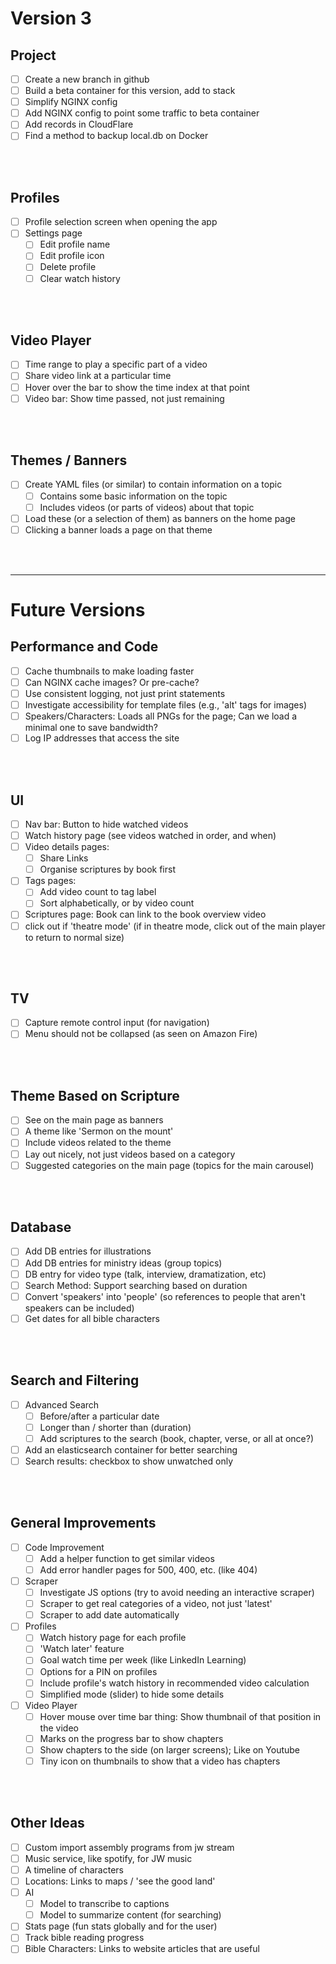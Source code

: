 # Version 3

## Project
- [ ] Create a new branch in github
- [ ] Build a beta container for this version, add to stack
- [ ] Simplify NGINX config
- [ ] Add NGINX config to point some traffic to beta container
- [ ] Add records in CloudFlare
- [ ] Find a method to backup local.db on Docker

</br></br>


## Profiles
- [ ] Profile selection screen when opening the app
- [ ] Settings page
  - [ ] Edit profile name
  - [ ] Edit profile icon
  - [ ] Delete profile
  - [ ] Clear watch history

</br></br>


## Video Player
- [ ] Time range to play a specific part of a video
- [ ] Share video link at a particular time
- [ ] Hover over the bar to show the time index at that point
- [ ] Video bar: Show time passed, not just remaining

</br></br>


## Themes / Banners
- [ ] Create YAML files (or similar) to contain information on a topic
  - [ ] Contains some basic information on the topic
  - [ ] Includes videos (or parts of videos) about that topic
- [ ] Load these (or a selection of them) as banners on the home page
- [ ] Clicking a banner loads a page on that theme

</br></br>



----
# Future Versions

## Performance and Code

- [ ] Cache thumbnails to make loading faster
- [ ] Can NGINX cache images? Or pre-cache?
- [ ] Use consistent logging, not just print statements
- [ ] Investigate accessibility for template files (e.g., 'alt' tags for images)
- [ ] Speakers/Characters: Loads all PNGs for the page; Can we load a minimal one to save bandwidth?
- [ ] Log IP addresses that access the site

</br></br>


## UI
- [ ] Nav bar: Button to hide watched videos
- [ ] Watch history page (see videos watched in order, and when)
- [ ] Video details pages:
  - [ ] Share Links
  - [ ] Organise scriptures by book first
- [ ] Tags pages:
  - [ ] Add video count to tag label
  - [ ] Sort alphabetically, or by video count
- [ ] Scriptures page: Book can link to the book overview video
- [ ] click out if 'theatre mode' (if in theatre mode, click out of the main player to return to normal size)

</br></br>


## TV
- [ ] Capture remote control input (for navigation)
- [ ] Menu should not be collapsed (as seen on Amazon Fire)

</br></br>


## Theme Based on Scripture
- [ ] See on the main page as banners
- [ ] A theme like 'Sermon on the mount'
- [ ] Include videos related to the theme
- [ ] Lay out nicely, not just videos based on a category
- [ ] Suggested categories on the main page (topics for the main carousel)

</br></br>


## Database
- [ ] Add DB entries for illustrations
- [ ] Add DB entries for ministry ideas (group topics)
- [ ] DB entry for video type (talk, interview, dramatization, etc)
- [ ] Search Method: Support searching based on duration
- [ ] Convert 'speakers' into 'people' (so references to people that aren't speakers can be included)
- [ ] Get dates for all bible characters

</br></br>


## Search and Filtering
- [ ] Advanced Search
  - [ ] Before/after a particular date
  - [ ] Longer than / shorter than (duration)
  - [ ] Add scriptures to the search (book, chapter, verse, or all at once?)
- [ ] Add an elasticsearch container for better searching
- [ ] Search results: checkbox to show unwatched only

</br></br>


## General Improvements
- [ ] Code Improvement
  - [ ] Add a helper function to get similar videos
  - [ ] Add error handler pages for 500, 400, etc. (like 404)
- [ ] Scraper
  - [ ] Investigate JS options (try to avoid needing an interactive scraper)
  - [ ] Scraper to get real categories of a video, not just 'latest'
  - [ ] Scraper to add date automatically
- [ ] Profiles
  - [ ] Watch history page for each profile
  - [ ] 'Watch later' feature
  - [ ] Goal watch time per week (like LinkedIn Learning)
  - [ ] Options for a PIN on profiles
  - [ ] Include profile's watch history in recommended video calculation
  - [ ] Simplified mode (slider) to hide some details
- [ ] Video Player
  - [ ] Hover mouse over time bar thing: Show thumbnail of that position in the video
  - [ ] Marks on the progress bar to show chapters
  - [ ] Show chapters to the side (on larger screens); Like on Youtube
  - [ ] Tiny icon on thumbnails to show that a video has chapters

</br></br>


## Other Ideas
- [ ] Custom import assembly programs from jw stream
- [ ] Music service, like spotify, for JW music
- [ ] A timeline of characters
- [ ] Locations: Links to maps / 'see the good land'
- [ ] AI
  - [ ] Model to transcribe to captions
  - [ ] Model to summarize content (for searching)
- [ ] Stats page (fun stats globally and for the user)
- [ ] Track bible reading progress
- [ ] Bible Characters: Links to website articles that are useful

</br></br>

